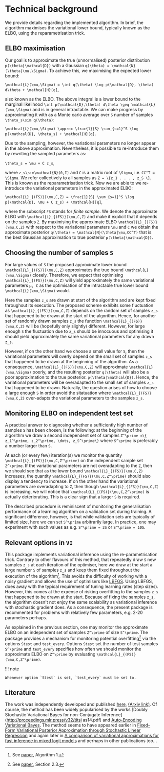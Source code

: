 # Technical background

We provide details regarding the implemented algorithm. In brief, the algorithm maximises the variational lower bound, typically known as the ELBO, using the reparametrisation trick.


## ELBO maximisation

Our goal is to approximate the true (unnormalised) posterior  distribution ``p(\theta|\mathcal{D})`` with a Gaussian ``q(\theta) = \mathcal{N}(\theta|\mu,\Sigma)``. To achieve this, we maximising the expected lower bound:

``\mathcal{L}(\mu,\Sigma) = \int q(\theta) \log p(\mathcal{D}, \theta) d\theta + \mathcal{H}[q]``,

also known as the ELBO. The above integral is a lower bound to the marginal likelihood ``\int p(\mathcal{D},\theta) d\theta \geq \mathcal{L}(\mu,\Sigma)`` and is in general intractable. We can make progress by approximating it with as a Monte carlo average over ``S`` number of samples ``\theta_s\sim q(\theta)``:

``\mathcal{L}(\mu,\Sigma) \approx \frac{1}{S} \sum_{s=1}^S \log p(\mathcal{D}, \theta_s) + \mathcal{H}[q]``.

Due to the sampling, however, the variational parameters no longer appear in the above approximation. Nevertheless, it is possible to re-introduce them by rewriting the sampled parameters as:

``\theta_s = \mu + C z_s``,


where ``z_s\sim\mathcal{N}(0,I)`` and ``C`` is a matrix root of ``\Sigma``, i.e. ``CC^T = \Sigma``.
We refer collectively to all samples as ``Z = \{z_1 . . . , z_S \}``.
This is known as the reparametrisation trick. Now we are able to we re-introduce the variational parameters in the approximated ELBO:

``\mathcal{L}_{(FS)}(\mu,C,Z) = \frac{1}{S} \sum_{s=1}^S \log p(\mathcal{D}, \mu + C z_s) + \mathcal{H}[q]``,

where the subscript ``FS`` stands for *finite sample*. We denote the approximate ELBO with ``\mathcal{L}_{(FS)}(\mu,C,Z)`` and make it explicit that it depends on the samples ``Z``. 
By maximising the approximate ELBO ``\mathcal{L}_{(FS)}(\mu,C,Z)`` with respect to the variational parameters ``\mu`` and ``C`` we obtain the approximate posterior ``q(\theta) = \mathcal{N}(\theta|\mu,CC^T)`` that is the best Gaussian approximation to true posterior ``p(\theta|\mathcal{D})``.



## Choosing the number of samples ``S``

For large values of ``S`` the proposed approximate lower bound ``\mathcal{L}_{(FS)}(\mu,C,Z)`` approximates the true bound ``\mathcal{L}(\mu,\Sigma)`` closely.
Therefore, we expect that optimising ``\mathcal{L}_{(FS)}(\mu,C,Z)`` will yield
approximately the same variational parameters ``µ, C`` as the optimisation of the intractable true lower bound ``\mathcal{L}(\mu,\Sigma)`` would.


Here the samples ``z_s`` are drawn at start of the algorithm and are kept fixed throughout its execution. The proposed scheme exhibits some fluctuation as ``\mathcal{L}_{(FS)}(\mu,C,Z)`` depends on the random set of samples ``z_s`` that happened to be drawn at the start of the algorithm. Hence, for another set of randomly drawn samples ``z_s`` the function  ``\mathcal{L}_{(FS)}(\mu,C,Z)`` will be (hopefully only slightly) different. However, for large enough ``S`` the fluctuation due to ``z_s`` should be innocuous and optimising it should yield approximately the same variational parameters for any drawn ``z_s``.


However, if on the other hand we choose a small value for ``S``, then the variational parameters will overly depend on the small set of samples ``z_s`` that happened to be drawn at the beginning of the algorithm. As a consequence, ``\mathcal{L}_{(FS)}(\mu,C,Z)`` will approximate ``\mathcal{L}(\mu,\Sigma)`` poorly, and the resulting posterior ``q(\theta)`` will also be a poor approximation to the true posterior. ``p(\theta|\mathcal{D})``. Hence, the variational parameters will be overadapted to the small set of samples ``z_s`` that happened to be drawn. Naturally, the question arises of how to choose a large enough ``S`` in order avoid the sitatuation where ``\mathcal{L}_{(FS)}(\mu,C,Z)`` over-adapts the  variational parameters to the samples ``z_s``. 




## Monitoring ELBO on independent test set

A practical answer to diagnosing whether a sufficiently high number of samples ``S`` has been chosen, is the following: at the beginning of the algorithm we draw a second independent set of samples ``Z^\prime =\{ z_1^\prime, z_2^\prime, \dots, z_S^\prime\}`` where ``S^\prime`` is preferably a number larger than ``S``. 

At each (or every few) iteration(s) we monitor the quantity ``\mathcal{L}_{(FS)}(\mu,C,Z^\prime)`` on the independent sample set ``Z^\prime``. If the variational parameters are not overadapting to the ``Z``, then we should see that as the lower bound ``\mathcal{L}_{(FS)}(\mu,C,Z)``  increases, the quantity ``\mathcal{L}_{(FS)}(\mu,C,Z^\prime)``  should also display a tendency to increase. If on the other hand the variational parameters are overadapting to 
``Z``, then though ``\mathcal{L}_{(FS)}(\mu,C,Z)`` is increasing, we
will notice that ``\mathcal{L}_{(FS)}(\mu,C,Z^\prime)``  is actually deteriorating. This is a clear sign that a larger ``S`` is required.

The described procedure is reminiscent of monitoring the generalisation performance of a learning algorithm on a validation set during training. A significant difference, however, is that while validation sets are typically of limited size, here we can set ``S^\prime`` arbitrarily large. In practice, one may experiment with such values as e.g. ``S^\prime = 2S`` or  ``S^\prime = 10S``.



## Relevant options in `VI`

This package implements variational inference using the re-parametrisation trick.
Contrary to other flavours of this method, that repeatedly draw ``S`` new samples ``z_s`` at each iteration of the optimiser, here we draw at the start  a large number ``S`` of samples ``z_s`` and keep them fixed throughout the execution of the algorithm[^1]. This avoids the difficulty of working with a noisy gradient and allows the use of optimisers like [LBFGS](https://julianlsolvers.github.io/Optim.jl/stable/#algo/lbfgs/). Using LBFGS, does away with the typical requirement of tuning learning rates (step sizes). However, this comes at the expense of risking overfitting to the samples ``z_s`` that happened to be drawn at the start. Because of fixing the samples  ``z_s``, the algorithm doesn't not enjoy the same scalability as variational inference with stochastic gradient does. As a consequence, 
the present package is recommented for problems with relatively few parameters, e.g. 2-20 parameters perhaps.


As explained in the previous section, one may monitor the approximate ELBO on an independent set of samples ``Z^\prime`` of size ``S^\prime``. The package provides a mechanism for monitoring potential overfitting[^2] via the options `Stest` and `test_every`. Options `Stest` set the number of test samples ``S^\prime`` and `test_every` specifies how often we should monitor the approximate ELBO on ``Z^\prime``
by evaluating ``\mathcal{L}_{(FS)}(\mu,C,Z^\prime)``.

!!! note

    Whenever option `Stest` is set, `test_every` must be set to.




## Literature

The work was independently developed and published [here](https://doi.org/10.1007/s10044-015-0496-9), [(Arxiv link)](https://arxiv.org/pdf/1906.04507.pdf).
Of course, the method has been widely popularised by the works [Doubly Stochastic Variational Bayes for non-Conjugate Inference](http://proceedings.mlr.press/v32/titsi
as14.pdf) and [Auto-Encoding Variational Bayes](https://arxiv.org/abs/1312.6114).
The method seems to have appeared earlier in [Fixed-Form Variational Posterior Approximation through Stochastic Linear Regression](https://arxiv.org/abs/1206.6679) and again later in [A comparison of variational approximations for fast inference in mixed logit models](https://link.springer.com/article/10.1007%2Fs00180-015-0638-y) and perhaps in other publications too...


[^1]: See [paper](https://arxiv.org/pdf/1906.04507.pdf), Algorithm 1.
[^2]: See [paper](https://arxiv.org/pdf/1906.04507.pdf), Section 2.3.